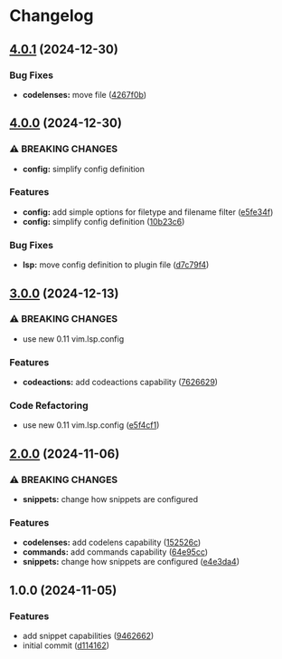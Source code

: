 # Changelog

## [4.0.1](https://github.com/Kibadda/fake.nvim/compare/v4.0.0...v4.0.1) (2024-12-30)


### Bug Fixes

* **codelenses:** move file ([4267f0b](https://github.com/Kibadda/fake.nvim/commit/4267f0bdbc9664f4f3668961c0a63ad2d87b14e6))

## [4.0.0](https://github.com/Kibadda/fake.nvim/compare/v3.0.0...v4.0.0) (2024-12-30)


### ⚠ BREAKING CHANGES

* **config:** simplify config definition

### Features

* **config:** add simple options for filetype and filename filter ([e5fe34f](https://github.com/Kibadda/fake.nvim/commit/e5fe34f8ecba2e7eeb95c4e721bc5ebf42c75d92))
* **config:** simplify config definition ([10b23c6](https://github.com/Kibadda/fake.nvim/commit/10b23c67a0974e4c11925b91bbd311a56d635bae))


### Bug Fixes

* **lsp:** move config definition to plugin file ([d7c79f4](https://github.com/Kibadda/fake.nvim/commit/d7c79f44296fc9a5c3fc2c0569fe8115bcc7845f))

## [3.0.0](https://github.com/Kibadda/fake.nvim/compare/v2.0.0...v3.0.0) (2024-12-13)


### ⚠ BREAKING CHANGES

* use new 0.11 vim.lsp.config

### Features

* **codeactions:** add codeactions capability ([7626629](https://github.com/Kibadda/fake.nvim/commit/76266294cd7fde54d73a92f22f7a770802587648))


### Code Refactoring

* use new 0.11 vim.lsp.config ([e5f4cf1](https://github.com/Kibadda/fake.nvim/commit/e5f4cf101ce5881c1deca03945c5d8d4e9885469))

## [2.0.0](https://github.com/Kibadda/fake.nvim/compare/v1.0.0...v2.0.0) (2024-11-06)


### ⚠ BREAKING CHANGES

* **snippets:** change how snippets are configured

### Features

* **codelenses:** add codelens capability ([152526c](https://github.com/Kibadda/fake.nvim/commit/152526c0185f5df8a222a091f2dd265da4545fcb))
* **commands:** add commands capability ([64e95cc](https://github.com/Kibadda/fake.nvim/commit/64e95cc4a21edfb9d98971766e8dc0ab4d43a110))
* **snippets:** change how snippets are configured ([e4e3da4](https://github.com/Kibadda/fake.nvim/commit/e4e3da417769645bf02aa3483d1039cb78da0876))

## 1.0.0 (2024-11-05)


### Features

* add snippet capabilities ([9462662](https://github.com/Kibadda/fake.nvim/commit/94626628f52b89c565896c9d7a020d655ebc41c9))
* initial commit ([d114162](https://github.com/Kibadda/fake.nvim/commit/d114162b783576763298adf17c99ba05873ae205))
